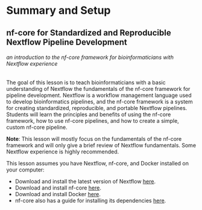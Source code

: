 # Summary and Setup

## nf-core for Standardized and Reproducible Nextflow Pipeline Development 

###### an introduction to the nf-core framework for bioinformaticians with Nextflow experience

The goal of this lesson is to teach bioinformaticians with a basic understanding of Nextflow the fundamentals of the nf-core framework for pipeline development. Nextflow is a workflow management language used to develop bioinformatics pipelines, and the nf-core framework is a system for creating standardized, reproducible, and portable Nextflow pipelines. Students will learn the principles and benefits of using the nf-core framework, how to use nf-core pipelines, and how to create a simple, custom nf-core pipeline.

**Note**: This lesson will mostly focus on the fundamentals of the nf-core framework and will only give a brief review of Nextflow fundamentals. Some Nextflow experience is highly recommended.

This lesson assumes you have Nextflow, nf-core, and Docker installed on your computer:
- Download and install the latest version of Nextflow [here](https://www.nextflow.io/docs/latest/install.html).  
- Download and install nf-core [here](https://nf-co.re/docs/nf-core-tools/installation).  
- Download and install Docker [here](https://docs.docker.com/engine/install/).  
- nf-core also has a guide for installing its dependencies [here](https://nf-co.re/docs/usage/getting_started/installation).  
